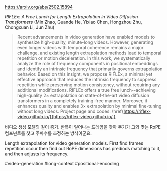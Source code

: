 https://arxiv.org/abs/2502.15894

*RIFLEx: A Free Lunch for Length Extrapolation in Video Diffusion Transformers* (Min Zhao, Guande He, Yixiao Chen, Hongzhou Zhu, Chongxuan Li, Jun Zhu)

> Recent advancements in video generation have enabled models to synthesize high-quality, minute-long videos. However, generating even longer videos with temporal coherence remains a major challenge, and existing length extrapolation methods lead to temporal repetition or motion deceleration. In this work, we systematically analyze the role of frequency components in positional embeddings and identify an intrinsic frequency that primarily governs extrapolation behavior. Based on this insight, we propose RIFLEx, a minimal yet effective approach that reduces the intrinsic frequency to suppress repetition while preserving motion consistency, without requiring any additional modifications. RIFLEx offers a true free lunch--achieving high-quality $2\times$ extrapolation on state-of-the-art video diffusion transformers in a completely training-free manner. Moreover, it enhances quality and enables $3\times$ extrapolation by minimal fine-tuning without long videos. Project page and codes: \href{https://riflex-video.github.io/}{https://riflex-video.github.io/.}

비디오 생성 모델의 길이 증가. 반복이 일어나는 프레임을 찾아 주기가 그와 맞는 RoPE 컴포넌트를 찾고 주파수를 조정하는 방식이군요.

<english>
Length extrapolation for video generation models. First find frames repetition occur then find out RoPE dimensions has prediods matching to it, and then adjusts its frequency.
</english>

#video-generation #long-context #positional-encoding 